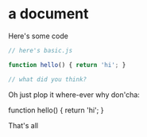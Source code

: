 # a document

Here's some code

```javascript
// here's basic.js

function hello() { return 'hi'; }

// what did you think?
```

Oh just plop it where-ever why don'cha:

function hello() { return 'hi'; }

That's all

